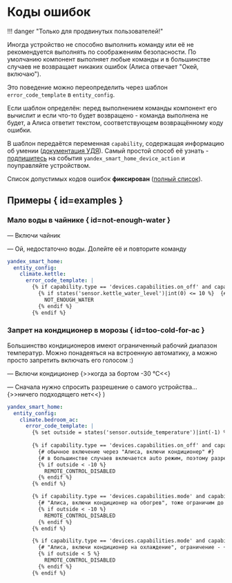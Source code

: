 # Коды ошибок
!!! danger "Только для продвинутых пользователей!"

Иногда устройство не способно выполнить команду или её не рекомендуется выполнять по соображениям безопасности. 
По умолчанию компонент выполняет любые команды и в большинстве случаев не возвращает никаких ошибок (Алиса отвечает "Окей, включаю").
 
Это поведение можно переопределить через шаблон `error_code_template` в `entity_config`. 

Если шаблон определён: перед выполнением команды компонент его вычислит и если что-то будет возвращено - команда выполнена не будет, а Алиса ответит текстом, соответствующем возвращённому коду ошибки.

В шаблон передаётся переменная `capability`, содержащая информацию об умении ([документация УДЯ](https://yandex.ru/dev/dialogs/smart-home/doc/reference/post-action.html)). 
Самый простой способ её узнать - [подпишитесь](https://my.home-assistant.io/redirect/developer_events/) на события `yandex_smart_home_device_action` и поуправляйте устройством. 

Список допустимых кодов ошибок **фиксирован** ([полный список](https://yandex.ru/dev/dialogs/smart-home/doc/concepts/response-codes.html)).

## Примеры { id=examples }

### Мало воды в чайнике { id=not-enough-water }
— Включи чайник

— Ой, недостаточно воды. Долейте её и повторите команду

```yaml
yandex_smart_home:
  entity_config:
    climate.kettle:
      error_code_template: |
        {% if capability.type == 'devices.capabilities.on_off' and capability.state.instance == 'on' and capability.state.value %}
          {% if states('sensor.kettle_water_level')|int(0) <= 10 %}  {# сенсор с уровнем воды в чайнике (в процентах) #}
            NOT_ENOUGH_WATER 
          {% endif %}
        {% endif %}

```

### Запрет на кондиционер в морозы { id=too-cold-for-ac }
Большинство кондиционеров имеют ограниченный рабочий диапазон температур. Можно понадеяться на встроенную автоматику, а можно просто запретить включать его голосом :)


— Включи кондиционер {>>когда за бортом -30 °C<<}

— Сначала нужно спросить разрешение о самого устройства... {>>ничего подходящего нет<<}
)
```yaml
yandex_smart_home:
  entity_config:
    climate.bedroom_ac:
      error_code_template: |
        {% set outside = states('sensor.outside_temperature')|int(-1) %} {# температура за бортом: из интеграции narodmon или прогноза погоды #}
        
        {% if capability.type == 'devices.capabilities.on_off' and capability.state.instance == 'on' and capability.state.value %}
          {# обычное включение через "Алиса, включи кондиционер" #}
          {# в большинстве случаев включается auto режим, поэтому разрешим включение до -10 °C #}
          {% if outside < -10 %}
            REMOTE_CONTROL_DISABLED
          {% endif %}
        {% endif %}

        {% if capability.type == 'devices.capabilities.mode' and capability.state.instance == 'thermostat' and capability.state.value == 'heat' %}
          {# "Алиса, включи кондиционер на обогрев", тоже ограничим до -10 °C #}
          {% if outside < -10 %}
            REMOTE_CONTROL_DISABLED
          {% endif %}
        {% endif %}

        {% if capability.type == 'devices.capabilities.mode' and capability.state.instance == 'thermostat' and capability.state.value == 'cool' %}
          {# "Алиса, включи кондиционер на охлаждение", ограничение - +5 °C #}
          {% if outside < 5 %}
            REMOTE_CONTROL_DISABLED
          {% endif %}
        {% endif %}
```
